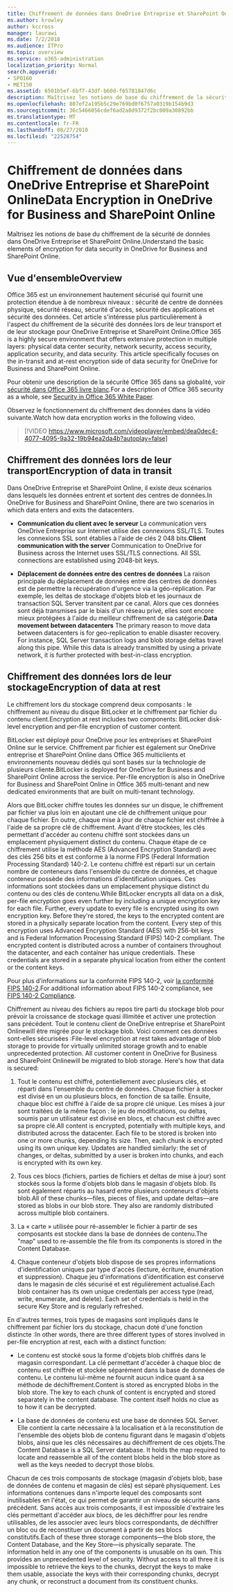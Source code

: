 ```yaml
---
title: Chiffrement de données dans OneDrive Entreprise et SharePoint Online
ms.author: krowley
author: kccross
manager: laurawi
ms.date: 7/2/2018
ms.audience: ITPro
ms.topic: overview
ms.service: o365-administration
localization_priority: Normal
search.appverid:
- SPO160
- MET150
ms.assetid: 6501b5ef-6bf7-43df-b60d-f65781847d6c
description: Maîtrisez les notions de base du chiffrement de la sécurité de données dans OneDrive Entreprise et SharePoint Online.
ms.openlocfilehash: 807ef2a195b5c29e769bd0f6757a0319b154b9d3
ms.sourcegitcommit: 36c5466056cdef6ad2a8d9372f2bc009a30892bb
ms.translationtype: MT
ms.contentlocale: fr-FR
ms.lasthandoff: 08/27/2018
ms.locfileid: "22528754"
---
```

# <a name="data-encryption-in-onedrive-for-business-and-sharepoint-online"></a><span data-ttu-id="f515a-103">Chiffrement de données dans OneDrive Entreprise et SharePoint Online</span><span class="sxs-lookup"><span data-stu-id="f515a-103">Data Encryption in OneDrive for Business and SharePoint Online</span></span>

<span data-ttu-id="f515a-104">Maîtrisez les notions de base du chiffrement de la sécurité de données dans OneDrive Entreprise et SharePoint Online.</span><span class="sxs-lookup"><span data-stu-id="f515a-104">Understand the basic elements of encryption for data security in OneDrive for Business and SharePoint Online.</span></span>
  
## <a name="overview"></a><span data-ttu-id="f515a-105">Vue d'ensemble</span><span class="sxs-lookup"><span data-stu-id="f515a-105">Overview</span></span>

<span data-ttu-id="f515a-p101">Office 365 est un environnement hautement sécurisé qui fournit une protection étendue à de nombreux niveaux : sécurité de centre de données physique, sécurité réseau, sécurité d'accès, sécurité des applications et sécurité des données. Cet article s'intéresse plus particulièrement à l'aspect du chiffrement de la sécurité des données lors de leur transport et de leur stockage pour OneDrive Entreprise et SharePoint Online.</span><span class="sxs-lookup"><span data-stu-id="f515a-p101">Office 365 is a highly secure environment that offers extensive protection in multiple layers: physical data center security, network security, access security, application security, and data security. This article specifically focuses on the in-transit and at-rest encryption side of data security for OneDrive for Business and SharePoint Online.</span></span>
  
<span data-ttu-id="f515a-108">Pour obtenir une description de la sécurité Office 365 dans sa globalité, voir [sécurité dans Office 365 livre blanc](https://go.microsoft.com/fwlink/p/?LinkId=270895).</span><span class="sxs-lookup"><span data-stu-id="f515a-108">For a description of Office 365 security as a whole, see [Security in Office 365 White Paper](https://go.microsoft.com/fwlink/p/?LinkId=270895).</span></span>
  
<span data-ttu-id="f515a-109">Observez le fonctionnement du chiffrement des données dans la vidéo suivante.</span><span class="sxs-lookup"><span data-stu-id="f515a-109">Watch how data encryption works in the following video.</span></span>
  
> [!VIDEO https://www.microsoft.com/videoplayer/embed/dea0dec4-4077-4095-9a32-19b94ea2da4b?autoplay=false]
  
## <a name="encryption-of-data-in-transit"></a><span data-ttu-id="f515a-110">Chiffrement des données lors de leur transport</span><span class="sxs-lookup"><span data-stu-id="f515a-110">Encryption of data in transit</span></span>

<span data-ttu-id="f515a-111">Dans OneDrive Entreprise et SharePoint Online, il existe deux scénarios dans lesquels les données entrent et sortent des centres de données.</span><span class="sxs-lookup"><span data-stu-id="f515a-111">In OneDrive for Business and SharePoint Online, there are two scenarios in which data enters and exits the datacenters.</span></span>
  
- <span data-ttu-id="f515a-p102">**Communication du client avec le serveur** La communication vers OneDrive Entreprise sur Internet utilise des connexions SSL/TLS. Toutes les connexions SSL sont établies à l'aide de clés 2 048 bits.</span><span class="sxs-lookup"><span data-stu-id="f515a-p102">**Client communication with the server** Communication to OneDrive for Business across the Internet uses SSL/TLS connections. All SSL connections are established using 2048-bit keys.</span></span> 
    
- <span data-ttu-id="f515a-p103">**Déplacement de données entre des centres de données** La raison principale du déplacement de données entre des centres de données est de permettre la récupération d'urgence via la géo-réplication. Par exemple, les deltas de stockage d'objets blob et les journaux de transaction SQL Server transitent par ce canal. Alors que ces données sont déjà transmises par le biais d'un réseau privé, elles sont encore mieux protégées à l'aide du meilleur chiffrement de sa catégorie.</span><span class="sxs-lookup"><span data-stu-id="f515a-p103">**Data movement between datacenters** The primary reason to move data between datacenters is for geo-replication to enable disaster recovery. For instance, SQL Server transaction logs and blob storage deltas travel along this pipe. While this data is already transmitted by using a private network, it is further protected with best-in-class encryption.</span></span> 
    
## <a name="encryption-of-data-at-rest"></a><span data-ttu-id="f515a-117">Chiffrement des données lors de leur stockage</span><span class="sxs-lookup"><span data-stu-id="f515a-117">Encryption of data at rest</span></span>

<span data-ttu-id="f515a-118">Le chiffrement lors du stockage comprend deux composants : le chiffrement au niveau du disque BitLocker et le chiffrement par fichier du contenu client.</span><span class="sxs-lookup"><span data-stu-id="f515a-118">Encryption at rest includes two components: BitLocker disk-level encryption and per-file encryption of customer content.</span></span>
  
<span data-ttu-id="f515a-p104">BitLocker est déployé pour OneDrive pour les entreprises et SharePoint Online sur le service. Chiffrement par fichier est également sur OneDrive entreprise et SharePoint Online dans Office 365 multiclients et environnements nouveau dédiés qui sont basés sur la technologie de plusieurs cliente.</span><span class="sxs-lookup"><span data-stu-id="f515a-p104">BitLocker is deployed for OneDrive for Business and SharePoint Online across the service. Per-file encryption is also in OneDrive for Business and SharePoint Online in Office 365 multi-tenant and new dedicated environments that are built on multi-tenant technology.</span></span>
  
<span data-ttu-id="f515a-p105">Alors que BitLocker chiffre toutes les données sur un disque, le chiffrement par fichier va plus loin en ajoutant une clé de chiffrement unique pour chaque fichier. En outre, chaque mise à jour de chaque fichier est chiffrée à l'aide de sa propre clé de chiffrement. Avant d'être stockées, les clés permettant d'accéder au contenu chiffré sont stockées dans un emplacement physiquement distinct du contenu. Chaque étape de ce chiffrement utilise la méthode AES (Advanced Encryption Standard) avec des clés 256 bits et est conforme à la norme FIPS (Federal Information Processing Standard) 140-2. Le contenu chiffré est réparti sur un certain nombre de conteneurs dans l'ensemble du centre de données, et chaque conteneur possède des informations d'identification uniques. Ces informations sont stockées dans un emplacement physique distinct du contenu ou des clés de contenu.</span><span class="sxs-lookup"><span data-stu-id="f515a-p105">While BitLocker encrypts all data on a disk, per-file encryption goes even further by including a unique encryption key for each file. Further, every update to every file is encrypted using its own encryption key. Before they're stored, the keys to the encrypted content are stored in a physically separate location from the content. Every step of this encryption uses Advanced Encryption Standard (AES) with 256-bit keys and is Federal Information Processing Standard (FIPS) 140-2 compliant. The encrypted content is distributed across a number of containers throughout the datacenter, and each container has unique credentials. These credentials are stored in a separate physical location from either the content or the content keys.</span></span>
  
<span data-ttu-id="f515a-127">Pour plus d’informations sur la conformité FIPS 140-2, voir [la conformité FIPS 140-2](https://go.microsoft.com/fwlink/?LinkId=517625).</span><span class="sxs-lookup"><span data-stu-id="f515a-127">For additional information about FIPS 140-2 compliance, see [FIPS 140-2 Compliance](https://go.microsoft.com/fwlink/?LinkId=517625).</span></span>
  
<span data-ttu-id="f515a-p106">Chiffrement au niveau des fichiers au repos tire parti du stockage blob pour prévoir la croissance de stockage quasi illimitée et activer une protection sans précédent. Tout le contenu client de OneDrive entreprise et SharePoint Onlinewill être migrée pour le stockage blob. Voici comment ces données sont-elles sécurisées :</span><span class="sxs-lookup"><span data-stu-id="f515a-p106">File-level encryption at rest takes advantage of blob storage to provide for virtually unlimited storage growth and to enable unprecedented protection. All customer content in OneDrive for Business and SharePoint Onlinewill be migrated to blob storage. Here's how that data is secured:</span></span>
  
1. <span data-ttu-id="f515a-p107">Tout le contenu est chiffré, potentiellement avec plusieurs clés, et réparti dans l'ensemble du centre de données. Chaque fichier à stocker est divisé en un ou plusieurs blocs, en fonction de sa taille. Ensuite, chaque bloc est chiffré à l'aide de sa propre clé unique. Les mises à jour sont traitées de la même façon : le jeu de modifications, ou deltas, soumis par un utilisateur est divisé en blocs, et chacun est chiffré avec sa propre clé.</span><span class="sxs-lookup"><span data-stu-id="f515a-p107">All content is encrypted, potentially with multiple keys, and distributed across the datacenter. Each file to be stored is broken into one or more chunks, depending its size. Then, each chunk is encrypted using its own unique key. Updates are handled similarly: the set of changes, or deltas, submitted by a user is broken into chunks, and each is encrypted with its own key.</span></span>
    
2. <span data-ttu-id="f515a-p108">Tous ces blocs (fichiers, parties de fichiers et deltas de mise à jour) sont stockés sous la forme d'objets blob dans le magasin d'objets blob. Ils sont également répartis au hasard entre plusieurs conteneurs d'objets blob.</span><span class="sxs-lookup"><span data-stu-id="f515a-p108">All of these chunks—files, pieces of files, and update deltas—are stored as blobs in our blob store. They also are randomly distributed across multiple blob containers.</span></span>
    
3. <span data-ttu-id="f515a-137">La « carte » utilisée pour ré-assembler le fichier à partir de ses composants est stockée dans la base de données de contenu.</span><span class="sxs-lookup"><span data-stu-id="f515a-137">The "map" used to re-assemble the file from its components is stored in the Content Database.</span></span>
    
4. <span data-ttu-id="f515a-p109">Chaque conteneur d'objets blob dispose de ses propres informations d'identification uniques par type d'accès (lecture, écriture, énumération et suppression). Chaque jeu d'informations d'identification est conservé dans le magasin de clés sécurisé et est régulièrement actualisé.</span><span class="sxs-lookup"><span data-stu-id="f515a-p109">Each blob container has its own unique credentials per access type (read, write, enumerate, and delete). Each set of credentials is held in the secure Key Store and is regularly refreshed.</span></span>
    
<span data-ttu-id="f515a-140">En d'autres termes, trois types de magasins sont impliqués dans le chiffrement par fichier lors du stockage, chacun doté d'une fonction distincte :</span><span class="sxs-lookup"><span data-stu-id="f515a-140">In other words, there are three different types of stores involved in per-file encryption at rest, each with a distinct function:</span></span>
  
- <span data-ttu-id="f515a-p110">Le contenu est stocké sous la forme d'objets blob chiffrés dans le magasin correspondant. La clé permettant d'accéder à chaque bloc de contenu est chiffrée et stockée séparément dans la base de données de contenu. Le contenu lui-même ne fournit aucun indice quant à sa méthode de déchiffrement.</span><span class="sxs-lookup"><span data-stu-id="f515a-p110">Content is stored as encrypted blobs in the blob store. The key to each chunk of content is encrypted and stored separately in the content database. The content itself holds no clue as to how it can be decrypted.</span></span>
    
- <span data-ttu-id="f515a-p111">La base de données de contenu est une base de données SQL Server. Elle contient la carte nécessaire à la localisation et à la reconstitution de l'ensemble des objets blob de contenu figurant dans le magasin d'objets blobs, ainsi que les clés nécessaires au déchiffrement de ces objets.</span><span class="sxs-lookup"><span data-stu-id="f515a-p111">The Content Database is a SQL Server database. It holds the map required to locate and reassemble all of the content blobs held in the blob store as well as the keys needed to decrypt those blobs.</span></span>
    
<span data-ttu-id="f515a-p112">Chacun de ces trois composants de stockage (magasin d'objets blob, base de données de contenu et magasin de clés) est séparé physiquement. Les informations contenues dans n'importe lequel des composants sont inutilisables en l'état, ce qui permet de garantir un niveau de sécurité sans précédent. Sans accès aux trois composants, il est impossible d'extraire les clés permettant d'accéder aux blocs, de les déchiffrer pour les rendre utilisables, de les associer avec leurs blocs correspondants, de déchiffrer un bloc ou de reconstituer un document à partir de ses blocs constitutifs.</span><span class="sxs-lookup"><span data-stu-id="f515a-p112">Each of these three storage components—the blob store, the Content Database, and the Key Store—is physically separate. The information held in any one of the components is unusable on its own. This provides an unprecedented level of security. Without access to all three it is impossible to retrieve the keys to the chunks, decrypt the keys to make them usable, associate the keys with their corresponding chunks, decrypt any chunk, or reconstruct a document from its constituent chunks.</span></span>
  

